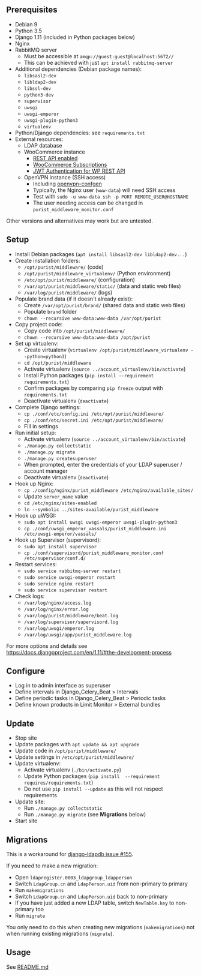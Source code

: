 Prerequisites
-------------

* Debian 9
* Python 3.5
* Django 1.11 (included in Python packages below)
* Nginx
* RabbitMQ server
    * Must be accessible at `amqp://guest:guest@localhost:5672//`
    * This can be achieved with just `apt install rabbitmq-server`
* Additional dependencies (Debian package names):
    * `libsasl2-dev`
    * `libldap2-dev`
    * `libssl-dev`
    * `python3-dev`
    * `supervisor`
    * `uwsgi`
    * `uwsgi-emperor`
    * `uwsgi-plugin-python3`
    * `virtualenv`
* Python/Django dependencies: see `requirements.txt`
* External resources:
    * LDAP database
    * WooCommerce instance
      * [REST API enabled](https://docs.woocommerce.com/document/woocommerce-rest-api/)
      * [WooCommerce Subscriptions](https://woocommerce.com/products/woocommerce-subscriptions/)
      * [JWT Authentication for WP REST API](https://wordpress.org/plugins/jwt-authentication-for-wp-rest-api/)
    * OpenVPN instance (SSH access)
      * Including [openvpn-confgen](https://code.puri.sm/liberty/openvpn_confgen)
      * Typically, the Nginx user (`www-data`) will need SSH access
      * Test with `sudo -u www-data ssh -p PORT REMOTE_USER@HOSTNAME`
      * The user needing access can be changed in
        `purist_middleware_monitor.conf`

Other versions and alternatives may work but are untested.

Setup
-----

* Install Debian packages (`apt install libsasl2-dev libldap2-dev...`)
* Create installation folders:
    * `/opt/purist/middleware/` (code)
    * `/opt/purist/middleware_virtualenv/` (Python environment)
    * `/etc/opt/purist/middleware/` (configuration)
    * `/var/opt/purist/middleware/static/` (data and static web files)
    * `/var/log/purist/middleware/` (logs)
* Populate brand data (if it doesn't already exist):
    * Create `/var/opt/purist/brand/` (shared data and static web files)
    * Populate `brand` folder
    * `chown --recursive www-data:www-data /var/opt/purist`
* Copy project code:
    * Copy code into `/opt/purist/middleware/`
    * `chown --recursive www-data:www-data /opt/purist`
* Set up virtualenv:
    * Create virtualenv (`virtualenv /opt/purist/middleware_virtualenv --python=python3`)
    * `cd /opt/purist/middleware`
    * Activate virtualenv (`source ../account_virtualenv/bin/activate`)
    * Install Python packages (`pip install --requirement requirements.txt`)
    * Confirm packages by comparing `pip freeze` output with `requirements.txt`
    * Deactivate virtualenv (`deactivate`)
* Complete Django settings:
    * `cp ./conf/etc/config.ini /etc/opt/purist/middleware/`
    * `cp ./conf/etc/secret.ini /etc/opt/purist/middleware/`
    * Fill in settings
* Run initial setup:
    * Activate virtualenv (`source ../account_virtualenv/bin/activate`)
    * `./manage.py collectstatic`
    * `./manage.py migrate`
    * `./manage.py createsuperuser`
    * When prompted, enter the credentials of your LDAP superuser /
      account manager
    * Deactivate virtualenv (`deactivate`)
* Hook up Nginx:
    * `cp ./config/nginx/purist_middleware /etc/nginx/available_sites/`
    * Update `server_name` value
    * `cd /etc/nginx/sites-enabled`
    * `ln --symbolic ../sites-available/purist_middleware`
* Hook up uWSGI:
    * `sudo apt install uwsgi uwsgi-emperor uwsgi-plugin-python3`
    * `cp ./conf/uwsgi_emperor_vassals/purist_middleware.ini /etc/uwsgi-emperor/vassals/`
* Hook up Supervisor (supervisord):
    * `sudo apt install supervisor`
    * `cp ./conf/supervisord/purist_middleware_monitor.conf /etc/supervisor/conf.d/`
* Restart services:
    * `sudo service rabbitmq-server restart`
    * `sudo service uwsgi-emperor restart`
    * `sudo service nginx restart`
    * `sudo service supervisor restart`
* Check logs:
    * `/var/log/nginx/access.log`
    * `/var/log/nginx/error.log`
    * `/var/log/purist/middleware/beat.log`
    * `/var/log/supervisor/supervisord.log`
    * `/var/log/uwsgi/emperor.log`
    * `/var/log/uwsgi/app/purist_middleware.log`

For more options and details see
<https://docs.djangoproject.com/en/1.11/#the-development-process>

Configure
---------

* Log in to admin interface as superuser
* Define intervals in Django_Celery_Beat > Intervals
* Define periodic tasks in Django_Celery_Beat > Periodic tasks
* Define known products in Limit Monitor > External bundles

Update
------

* Stop site
* Update packages with `apt update && apt upgrade`
* Update code in `/opt/purist/middleware/`
* Update settings in `/etc/opt/purist/middleware/`
* Update virtualenv:
    * Activate virtualenv (`./bin/activate.py`)
    * Update Python packages (`pip install  --requirement requires/requirements.txt`)
    * Do not use `pip install --update` as this will not respect requirements
* Update site:
    * Run `./manage.py collectstatic`
    * Run `./manage.py migrate` (see **Migrations** below)
* Start site

Migrations
----------

This is a workaround for [django-ldapdb issue #155](https://github.com/django-ldapdb/django-ldapdb/issues/115).

If you need to make a new migration:

* Open `ldapregister.0003_ldapgroup_ldapperson`
* Switch `LdapGroup.cn` and `LdapPerson.uid` from non-primary to primary
* Run `makemigrations`
* Switch `LdapGroup.cn` and `LdapPerson.uid` back to non-primary
* If you have just added a new LDAP table, switch `NewTable.key` to
  non-primary too
* Run `migrate`

You only need to do this when creating new migrations (`makemigrations`)
not when running existing migrations (`migrate`).

Usage
-----

See [README.md](README.md)

